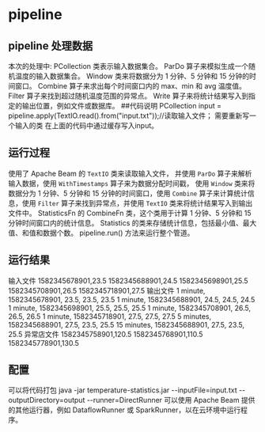 # pipeline
## pipeline 处理数据
本次的处理中: 
PCollection 类表示输入数据集合。
ParDo 算子来模拟生成一个随机温度的输入数据集合。
Window 类来将数据分为 1 分钟、5 分钟和 15 分钟的时间窗口。
Combine 算子来求出每个时间窗口内的 max、min 和 avg 温度值。
Filter 算子来找到超过随机温度范围的异常点。
Write 算子来将统计结果写入到指定的输出位置，例如文件或数据库。
##代码说明
PCollection<String> input = pipeline.apply(TextIO.read().from("input.txt"));//读取输入文件；
需要重新写一个输入的类 在上面的代码中通过缓存写入input。
## 运行过程
使用了 Apache Beam 的 `TextIO` 类来读取输入文件，
并使用 `ParDo` 算子来解析输入数据，使用 `WithTimestamps` 算子来为数据分配时间戳，
使用 `Window` 类来将数据分为 1 分钟、5 分钟和 15 分钟的时间窗口，使用 `Combine` 算子来计算统计信息，使用 `Filter` 算子来找到异常点，并使用 `TextIO`
类来将统计结果写入到输出文件中。
 StatisticsFn 的 CombineFn 类，这个类用于计算 1 分钟、5 分钟和 15 分钟时间窗口内的统计信息。
 Statistics 的类来存储统计信息，包括最小值、最大值、和值和数据个数。
 pipeline.run() 方法来运行整个管道。
 ## 运行结果
 输入文件
1582345678901,23.5
1582345688901,24.5
1582345698901,25.5
1582345708901,26.5
1582345718901,27.5
输出文件
1 minute, 1582345678901, 23.5, 23.5, 23.5
1 minute, 1582345688901, 24.5, 24.5, 24.5
1 minute, 1582345698901, 25.5, 25.5, 25.5
1 minute, 1582345708901, 26.5, 26.5, 26.5
1 minute, 1582345718901, 27.5, 27.5, 27.5
5 minutes, 1582345688901, 27.5, 23.5, 25.5
15 minutes, 1582345688901, 27.5, 23.5, 25.5
异常店文件
1582345758901,120.5
1582345768901,110.5
1582345778901,130.5
 ## 配置
 可以将代码打包
 java -jar temperature-statistics.jar --inputFile=input.txt --outputDirectory=output --runner=DirectRunner
可以使用 Apache Beam 提供的其他运行器，例如 DataflowRunner 或 SparkRunner，以在云环境中运行程序。
